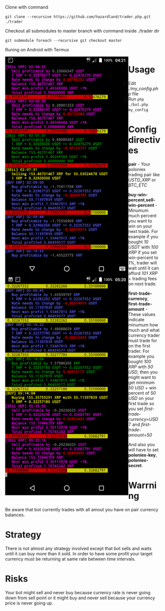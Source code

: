 Clone with command
```
git clone --recursive https://github.com/hazardland/trader.php.git ./trader
```
Checkout all submodules to master branch with command inside ./trader dir
```
git submodule foreach --recursive git checkout master
```
Runing on Android with Termux

<div>
<img src="./doc/images/xrp_sell.png" width="400" style='float:left'/>
<img src="./doc/images/xrp_buy.png" width="400" style='float:left'/>
</div>

# Usage

1. Edit *./my_config.php* file
3. Run ```php ./bot.php my_config```

# Config directives

**pair** - Your poloniex trading pair like *USTD_XRP* or *BTC_ETC*

**buy-win-percent**,**sell-win-percent** - Minumum much percent you want to win on your next trade. For example if you bought *10 USDT* with *100 XRP* if you set win-percent to *1%*, trader will wait until it can afford *101 XRP* + trading fees on next trade.

**first-trade-currency**, **first-trade-amount** - These values indicate minumum how much and what currency trader must trade for on the first trader. For example you bought *100 XRP* with *50 USD*, then you might want to get minimum *50 USD* + win percent of *50 USD* on your first trade so you set *first-trade-currency=USDT* and *first-trade-amount=50*

And also you will have to set **poloniex-key**, **poloniex-secret**.

# Warrning

Be aware that bot currently trades with all amout you have on pair currency balances.

# Strategy

There is not almost any strategy involved except that bot sells and waits until it can buy more than it sold. In order to have some profit your target currency must be returning at same rate between time intervals.

# Risks

Your bot might sell and never buy because currency rate is never going down from sell point or it might buy and never sell because your currency price is never going up.
